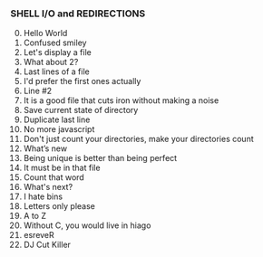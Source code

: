 ### SHELL I/O and REDIRECTIONS <br />
0. Hello World <br />
1. Confused smiley <br />
2. Let's display a file <br />
3. What about 2? <br />
4. Last lines of a file <br />
5. I'd prefer the first ones actually <br />
6. Line #2 <br />
7. It is a good file that cuts iron without making a noise <br />
8. Save current state of directory <br />
9. Duplicate last line <br />
10. No more javascript <br />
11. Don't just count your directories, make your directories count <br />
12. What’s new <br />
13. Being unique is better than being perfect <br />
14. It must be in that file <br />
15. Count that word <br />
16. What's next? <br />
17. I hate bins <br />
18. Letters only please <br >
19. A to Z <br />
20. Without C, you would live in hiago <br />
21. esreveR <br />
22. DJ Cut Killer <br />

